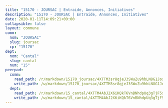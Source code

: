 ```yaml
---
title: "15170 - JOURSAC | Entraide, Annonces, Initiatives"
description: "15170 - JOURSAC | Entraide, Annonces, Initiatives"
date: 2020-01-11T14:09:21+09:00
collapsible: false
layout: commune
comm:
  nom: "JOURSAC"
  slug: joursac
  cp: "15170"
dept:
  nom: "Cantal"
  slug: cantal
  num: "15"
peerpad:
  comm:
    read_path: /r/markdown/15170_joursac/4XTTM3sr8qjeJ3SWuZu9hbLN8G1JosNbbK7bkyYQQ2PUtjTGk
    write_path: /w/markdown/15170_joursac/4XTTM3sr8qjeJ3SWuZu9hbLN8G1JosNbbK7bkyYQQ2PUtjTGk-K3TgURDLDAPK8Z4a5tRVY7KkTvGiJBiY54zwRNiCh54pyC3krHVvKSK82r7DmuL8zELJ9LYZb942v8T9dEVDvmZR28rZoCpZdztCYnVLAmkTeaVRoMDFCkc1LAxhcbaqizU58icp
  dept:
    read_path: /r/markdown/15_cantal/4XTTM4AbJ2X6iKQkT6VnBNhdpUq3gTjF5xvzeLXgyMbip7oZi
    write_path: /w/markdown/15_cantal/4XTTM4AbJ2X6iKQkT6VnBNhdpUq3gTjF5xvzeLXgyMbip7oZi-K3TgUzLxcVoV3Spfk4WRRT7ns4FZHP5DRn3T5Xt1HAMNkCgdMWpswwmyZFy1f4TzqjHqM6bwRLmH4WDVWsNZdM34scPnnmiNG41mKcAmEspoSpDYQr7FHqoFAfy15CJrkSEmsoqS
---
```


